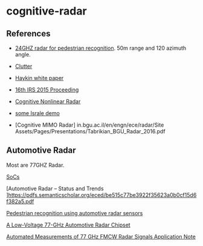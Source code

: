 # cognitive-radar





## References
* [24GHZ radar for pedestrian recognition](http://cdn.intechopen.com/pdfs/43651.pdf). 50m range and 120 azimuth angle. 

* [Clutter](http://www.ittc.ku.edu/~sdblunt/papers/IntlRadarconf15_clutter.pdf)

* [Haykin white paper](http://www.accipiterradar.com/media/pdf/CRIN-Whitepaper.pdf)

* [16th IRS 2015 Proceeding](https://cuvillier.de/uploads/preview/public_file/9398/Leseprobe.pdf)

* [Cognitive Nonlinear Radar](http://www.arl.army.mil/arlreports/2013/ARL-MR-0837.pdf)

* [some Israle demo](https://www.youtube.com/watch?v=-knY1nReMBQ)

* [Cognitive MIMO Radar] in.bgu.ac.il/en/engn/ece/radar/Site Assets/Pages/Presentations/Tabrikian_BGU_Radar_2016.pdf

## Automotive Radar
Most are 77GHZ Radar. 

[SoCs](https://www.altera.com/content/dam/altera-www/global/en_US/pdfs/literature/wp/wp-01183-automotive-radar-socfpga.pdf)

[Automotive Radar – Status and Trends ]https://pdfs.semanticscholar.org/eced/be515c77be3922f35623a0b0cf15d6f382a5.pdf

[Pedestrian recognition using automotive radar sensors](http://www.adv-radio-sci.net/10/45/2012/ars-10-45-2012.pdf)

[A Low-Voltage 77-GHz Automotive Radar Chipset ](http://www.eecg.toronto.edu/~sorinv/papers/ims_sean_07.pdf)

[Automated Measurements of 77 GHz FMCW Radar Signals Application Note](https://cdn.rohde-schwarz.com/pws/dl_downloads/dl_application/application_notes/1ef88/1EF88_0e_Automated_Measurements_of_77_GHz_FMCW_Radar~1.pdf)

